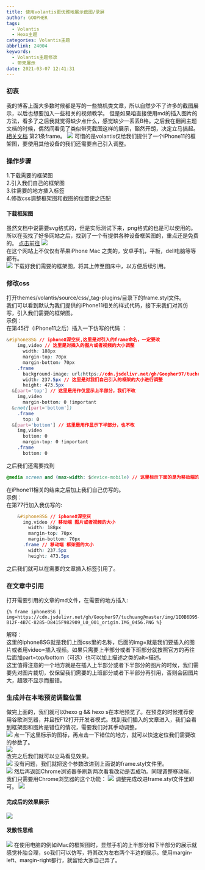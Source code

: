 ```yaml
---
title: 使用volantis更优雅地展示截图/录屏
author: GOOPHER
tags:
  - Volantis
  - Hexo主题
categories: Volantis主题
abbrlink: 24004
keywords:
  - Volantis主题修改
  - 带壳展示
date: 2021-03-07 12:41:31
---
```

### 初衷
我的博客上面大多数时候都是写的一些搞机类文章，所以自然少不了许多的截图展示，以后也想要加入一些相关的视频教学。  但是如果咱直接使用md的插入图片的方法，看多了之后我就觉得缺少点什么，感觉缺少一丢丢B格。之后我在翻阅主题文档的时候，偶然间看见了类似带壳截图这样的展示，豁然开朗，决定立马搞起。[相关文档](https://volantis.js.org/v4/tag-plugins/)  第21条frame。
![](https://cdn.jsdelivr.net/gh/Goopher97/tuchuang@main/img/1615093647000.png)
可惜的是volantis仅给我们提供了一个iPhone11的框架图，要使用其他设备的我们还需要自己引入调整。  
### 操作步骤
1.下载需要的框架图  
2.引入我们自己的框架图  
3.往需要的地方插入标签  
4.修改css调整框架图和截图的位置使之匹配  
#### 下载框架图
虽然文档中说需要svg格式的，但是实际测试下来，png格式的也是可以使用的。所以在我找了好多网站之后，找到了一个有提供各种设备框架图的，重点还是免费的。 [点击前往](https://design.facebook.com/toolsandresources/devices/) 
![](https://cdn.jsdelivr.net/gh/Goopher97/tuchuang@main/img/1615093733000.png)  
在这个网站上不仅仅有苹果iPhone Mac 之类的，安卓手机，平板，dell电脑等等都有。  
![](https://cdn.jsdelivr.net/gh/Goopher97/tuchuang@main/img/1615093769000.png) 
下载好我们需要的框架图，将其上传至图床中，以方便后续引用。  
### 修改css
打开themes/volantis/source/css/_tag-plugins/目录下的frame.styl文件。  
我们可以看到默认为我们提供的iPhone11相关的样式代码，接下来我们对其仿写，引入我们需要的框架图。  
示例：  
在第45行（iPhone11之后）插入一下仿写的代码 ：  
```css
&#iphone8SG // iphone8深空灰,这里是对引入的frame命名，一定要改
    img,video // 这里是对插入的图片或者视频的大小调整
      width: 188px
      margin-top: 70px
      margin-bottom: 70px
    .frame
      background-image: url(https://cdn.jsdelivr.net/gh/Goopher97/tuchuang@master/img/Apple%20iPhone%208%20Space%20Grey.png); //这里是我们自己引入的框架图，从图床复制链接过来即可。
      width: 237.5px // 这里是对我们自己引入的框架的大小进行调整
      height: 473.5px
  &[part='top'] // 这里是用作仅显示上半部分，我们不改
    img,video
      margin-bottom: 0 !important
  &:not([part='bottom'])
    .frame
      top: 0
  &[part='bottom'] // 这里是用作显示下半部分，也不改
    img,video
      bottom: 0
      margin-top: 0 !important
    .frame
      bottom: 0
```
之后我们还需要找到  
```css
@media screen and (max-width: $device-mobile) // 这里标示下面的是为移动端的样式
```
在iPhone11相关的结束之后加上我们自己仿写的。  
示例：  
在第77行加入我仿写的:  
```css
    &#iphone8SG // iphone8深空灰
      img,video // 移动端 图片或者视频的大小
        width: 188px
        margin-top: 70px
        margin-bottom: 70px
      .frame // 移动端 框架图的大小
        width: 237.5px
        height: 473.5px
```
之后我们就可以在需要的文章插入标签引用了。  
### 在文章中引用
打开需要引用的文章的md文件，在需要的地方插入:  
```
{% frame iphone8SG | img=https://cdn.jsdelivr.net/gh/Goopher97/tuchuang@master/img/1E0B6D95-B12F-4B7C-8285-D8415F982909_L0_001_origin.IMG_0456.PNG %}
```
解释：  
这里的iphone8SG就是我们上面css里的名称，后面的img=就是我们要插入的图片或者用video=插入视频。如果只需要上半部分或者下班部分就按照官方的再往后面加part=top/bottom（可选）也可以加上描述之类的alt=描述。  
这里值得注意的一个地方就是在插入上半部分或者下半部分的图片的时候，我们需要先对图片裁切，仅保留我们需要的上班部分或者下半部分再引用，否则会因图片大，超限不显示而报错。  
### 生成并在本地预览调整位置
做完上面的，我们就可以hexo g && hexo s在本地预览了。在预览的时候推荐使用谷歌浏览器，并且按F12打开开发者模式。找到我们插入的文章进入，我们会看到框架图和图片是错位的情况，需要我们对其手动调整。  
![](https://cdn.jsdelivr.net/gh/Goopher97/tuchuang@main/img/1615093943000.png) 
点一下这里标示的图标，再点击一下错位的地方，就可以快速定位我们需要改的参数了。  
![](https://cdn.jsdelivr.net/gh/Goopher97/tuchuang@main/img/1615093972000.png)  
改完之后我们就可以立马看见效果。  
![](https://cdn.jsdelivr.net/gh/Goopher97/tuchuang@main/img/1615093989000.png) 
没有问题，我们就把这个参数改进到上面说的frame.styl文件里。  
![](https://cdn.jsdelivr.net/gh/Goopher97/tuchuang@main/img/1615094031000.png) 
然后再返回Chrome浏览器多刷新两次看看改动是否成功。同理调整移动端，我们只需要用Chrome浏览器的这个功能： 
![](https://cdn.jsdelivr.net/gh/Goopher97/tuchuang@main/img/1615094100000.png) 
调整完成改进frame.styl文件里即可。 
![](https://cdn.jsdelivr.net/gh/Goopher97/tuchuang@main/img/1615094139000.png) 
#### 完成后的效果展示
![](https://cdn.jsdelivr.net/gh/Goopher97/tuchuang@main/img/1615094166000.png) 
#### 发散性思维
![](https://cdn.jsdelivr.net/gh/Goopher97/tuchuang@main/img/1615094192000.png)
在使用电脑的例如iMac的框架图时，显然手机的上半部分和下半部分的展示就感觉补胎合理，so我们可以仿写，将其改为左右两个半边的展示。使用margin-left、margin-right都行，就留给大家自己弄了。